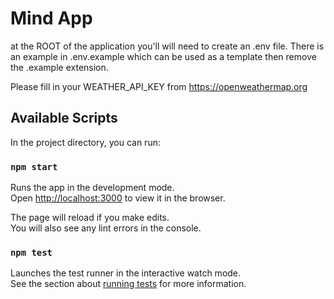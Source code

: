 # Mind App

at the ROOT of the application you'll will need to create an .env file. There is an example in .env.example which can be used as a template then remove the .example extension.

Please fill in your WEATHER_API_KEY from https://openweathermap.org

## Available Scripts

In the project directory, you can run:

### `npm start`

Runs the app in the development mode.\
Open [http://localhost:3000](http://localhost:3000) to view it in the browser.

The page will reload if you make edits.\
You will also see any lint errors in the console.

### `npm test`

Launches the test runner in the interactive watch mode.\
See the section about [running tests](https://facebook.github.io/create-react-app/docs/running-tests) for more information.
